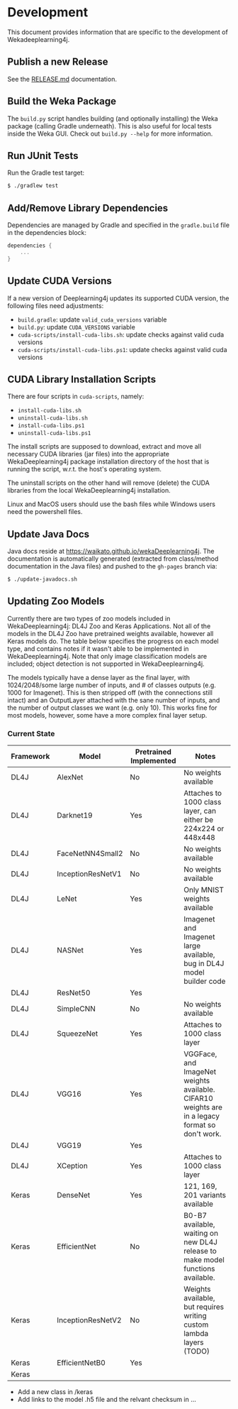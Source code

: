 # Development

This document provides information that are specific to the development of Wekadeeplearning4j.

## Publish a new Release

See the [RELEASE.md](./RELEASE.md) documentation.

## Build the Weka Package

The `build.py` script handles building (and optionally installing) the Weka
package (calling Gradle underneath). This is also useful for local tests inside
the Weka GUI. Check out `build.py --help` for more information.


## Run JUnit Tests

Run the Gradle test target:
```bash
$ ./gradlew test
```

## Add/Remove Library Dependencies

Dependencies are managed by Gradle and specified in the `gradle.build` file in
the dependencies block:

```groovy
dependencies {
    ...
}
```

## Update CUDA Versions

If a new version of Deeplearning4j updates its supported CUDA version, the
following files need adjustments:

- `build.gradle`: update `valid_cuda_versions` variable
- `build.py`: update `CUDA_VERSIONS` variable
- `cuda-scripts/install-cuda-libs.sh`: update checks against valid cuda versions
- `cuda-scripts/install-cuda-libs.ps1`: update checks against valid cuda versions

## CUDA Library Installation Scripts

There are four scripts in `cuda-scripts`, namely:

- `install-cuda-libs.sh`
- `uninstall-cuda-libs.sh`
- `install-cuda-libs.ps1`
- `uninstall-cuda-libs.ps1`

The install scripts are supposed to download, extract and move all necessary
CUDA libraries (jar files) into the appropriate WekaDeeplearning4j package installation
directory of the host that is running the script, w.r.t. the host's operating
system. 

The uninstall scripts on the other hand will remove (delete) the CUDA libraries
from the local WekaDeeplearning4j installation. 

Linux and MacOS users should use the bash files while Windows users need the
powershell files.


## Update Java Docs

Java docs reside at https://waikato.github.io/wekaDeeplearning4j.
The documentation is automatically generated (extracted from class/method
documentation in the Java files) and pushed to the `gh-pages` branch via:

```bash
$ ./update-javadocs.sh
```

## Updating Zoo Models

Currently there are two types of zoo models included in WekaDeeplearning4j: DL4J Zoo and Keras Applications.
Not all of the models in the DL4J Zoo have pretrained weights available, however all Keras models do. 
The table below specifies the progress on each model type, and contains notes if it wasn't able to be
implemented in WekaDeeplearning4j. Note that only image classification models are included; object detection
is not supported in WekaDeeplearning4j.

The models typically have a dense layer as the final layer, with 1024/2048/some large number of inputs, and # 
of classes outputs (e.g. 1000 for Imagenet). This is then stripped off (with the connections still intact) 
and an OutputLayer attached with the sane number of inputs, and the number of output classes we want (e.g. only 10).
This works fine for most models, however, some have a more complex final layer setup.

### Current State

| Framework | Model             | Pretrained Implemented | Notes                                                                                          |
|-----------|-------------------|------------------------|------------------------------------------------------------------------------------------------|
| DL4J      | AlexNet           | No                     | No weights available                                                                           |
| DL4J      | Darknet19         | Yes                    | Attaches to 1000 class layer, can either be 224x224 or 448x448                                 |
| DL4J      | FaceNetNN4Small2  | No                     | No weights available                                                                           |
| DL4J      | InceptionResNetV1 | No                     | No weights available                                                                           |
| DL4J      | LeNet             | Yes                    | Only MNIST weights available                                                                   |
| DL4J      | NASNet            | Yes                    | Imagenet and Imagenet large available,  bug in DL4J model builder code                         |
| DL4J      | ResNet50          | Yes                    |                                                                                                |
| DL4J      | SimpleCNN         | No                     | No weights available                                                                           |
| DL4J      | SqueezeNet        | Yes                    | Attaches to 1000 class layer                                                                   |
| DL4J      | VGG16             | Yes                    | VGGFace, and ImageNet weights available. CIFAR10 weights are in a legacy format so don't work. |
| DL4J      | VGG19             | Yes                    |                                                                                                |
| DL4J      | XCeption          | Yes                    | Attaches to 1000 class layer                                                                   |
| Keras     | DenseNet          | Yes                    | 121, 169, 201 variants available                                                               |
| Keras     | EfficientNet      | No                     | B0-B7 available, waiting on new DL4J release to make model functions available.                |
| Keras     | InceptionResNetV2 | No                     | Weights available, but requires writing custom lambda layers (TODO)                            |
| Keras     | EfficientNetB0    | Yes                    |                                                                                                |
| Keras     |                   |                        |                                                                                                |


- Add a new class in /keras
- Add links to the model .h5 file and the relvant checksum in ...
